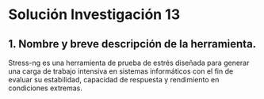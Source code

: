 # **Solución Investigación 13**

## **1. Nombre y breve descripción de la herramienta.**

Stress-ng es una herramienta de prueba de estrés diseñada para generar una carga de trabajo intensiva en sistemas informáticos con el fin de evaluar su estabilidad, capacidad de respuesta y rendimiento en condiciones extremas.
